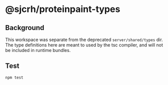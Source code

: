 # @sjcrh/proteinpaint-types

## Background

This workspace was separate from the deprecated `server/shared/types` dir.
The type definitions here are meant to used by the tsc compiler, and will not
be included in runtime bundles.

## Test

```sh
npm test
```